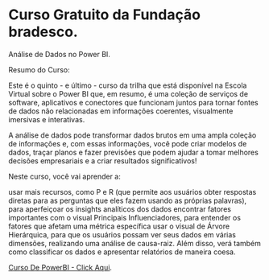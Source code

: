 
# Curso Gratuito da Fundação bradesco.


Análise de Dados no Power BI.

Resumo do Curso:

Este é o quinto - e último - curso da trilha que está disponível na Escola Virtual sobre o Power BI que, em resumo, é uma coleção de serviços de software, aplicativos e conectores que funcionam juntos para tornar fontes de dados não relacionadas em informações coerentes, visualmente imersivas e interativas.

A análise de dados pode transformar dados brutos em uma ampla coleção de informações e, com essas informações, você pode criar modelos de dados, traçar planos e fazer previsões que podem ajudar a tomar melhores decisões empresariais e a criar resultados significativos!

Neste curso, você vai aprender a:

usar mais recursos, como P e R (que permite aos usuários obter respostas diretas para as perguntas que eles fazem usando as próprias palavras), para aperfeiçoar os insights analíticos dos dados
encontrar fatores importantes com o visual Principais Influenciadores, para entender os fatores que afetam uma métrica específica
usar o visual de Árvore Hierárquica, para que os usuários possam ver seus dados em várias dimensões, realizando uma análise de causa-raiz.
Além disso, verá também como classificar os dados e apresentar relatórios de maneira coesa.


[Curso De PowerBI - Click Aqui](https://www.ev.org.br/cursos/analise-de-dados-no-power-bi).




